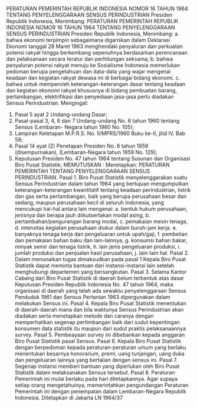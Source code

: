  PERATURAN PEMERINTAH REPUBLIK INDONESIA NOMOR 16 TAHUN 1964 TENTANG PENYELENGGARAAN SENSUS PERINDUSTRIAN Presiden Republik Indonesia, Menimbang: PERATURAN PEMERINTAH REPUBLIK INDONESIA NOMOR 16 TAHUN 1964 TENTANG PENYELENGGARAAN SENSUS PERINDUSTRIAN Presiden Republik Indonesia, Menimbang:
a. bahwa ekonomi terpimpin sebagaimana digariskan dalam Deklarasi Ekonomi tanggal 28 Maret 1963 menghendaki penyaluran dan perkuatan potensi rakyat hingga berkembang sepenuhnya berdasarkan perencanaan dan pelaksanaan secara teratur dan perhitungan seksama;
b. bahwa penyaluran potensi rakyat menuju ke Sosialisme Indonesia memerlukan pedoman berupa pengetahuan dan data-data yang wajar mengenai keadaan dan kegiatan rakyat dewasa ini di berbagai bidang ekonomi. c. bahwa untuk memperoleh keterangan-keterangan dasar tentang keadaan dan kegiatan ekonomi rakyat khususnya di bidang pembuatan barang, pertambangan, elektrifikasi dan penyediaan jasa-jasa perlu diadakan Sensus Perindustrian. Mengingat:
1. Pasal 5 ayat 2 Undang-undang Dasar;
2. Pasal-pasal 3, 4, 6 dan 7 Undang-undang No. 6 tahun 1960 tentang Sensus (Lembaran- Negara tahun 1960 No. 105);
3. Lampiran Ketetapan M.P.R.S. No. II/MPRS/1960 Buku ke-II, jilid IV, Bab 58;
4. Pasal 14 ayat (2) Penetapan Presiden No. 6 tahun 1959 (disempurnakan), (Lembaran-Negara tahun 1959 No. 129);
5. Keputusan Presiden No. 47 tahun 1964 tentang Susunan dan Organisasi Biro Pusat Statistik;
MEMUTUSKAN :
 Menetapkan: PERATURAN PEMERINTAH TENTANG PENYELENGGARAAN SENSUS PERINDUSTRIAN. Pasal 1. Biro Pusat Statistik menyelenggarakan suatu Sensus Perindustrian dalam tahun 1964 yang bertujuan mengumpulkan keterangan-keterangan kwantitatif tentang keadaan perindustrian, listrik dan gas serta pertambangan, baik yang berupa perusahaan besar dan sedang, maupun perusahaan kecil di seluruh Indonesia, yang mencukupi hal-hal antara lain mengenai:
a. bentuk hukum perusahaan, jenisnya dan berapa jauh diikutsertakan modal asing, b. pertambahan/pengurangan barang modal, c. pemakaian mesin tenaga, d. intensitas kegiatan perusahaan diukur dalam buruh-jam kerja. e. banyaknya tenaga kerja dan pengeluaran untuk upah/gaji, f. pembelian dan pemakaian bahan baku dan lain-lainnya, g. konsumsi bahan bakar, minyak semir dan tenaga listrik, h. lain jenis pengeluaran produksi, i. jumlah produksi dan penjualan hasil perusahaan, j. lain-lain hal. Pasal 2. Dalam menunaikan tugas dimaksudkan pada pasal 1 Kepala Biro Pusat Statistik dapat meminta bantuan dari instansi-instansi lain setelah menghubungi departemen yang bersangkutan. Pasal 3. Selama Kantor Cabang dari Biro Pusat Statistik di daerah belum terbentuk atas dasar Keputusan Presiden Republik Indonesia No. 47 tahun 1964, maka organisasi di daerah yang telah ada sewaktu penyelenggaraan Sensus Penduduk 1961 dan Sensus Pertanian 1963 dipergunakan dalam melakukan Sensus ini. Pasal 4. Kepala Biro Pusat Statistik menentukan di daerah-daerah mana dan bila waktunya Sensus Perindustrian akan diadakan serta menetapkan metode dan caranya dengan memperhatikan segenap pertimbangan baik dari sudut kepentingan konsumen data statistik itu maupun dari sudut praktis pelaksanaannya survey. Pasal 5. Pembeayaan survey ini dibebankan kepada anggaran Biro Pusat Statistik pasal Sensus. Pasal 6. Kepala Biro Pusat Statistik dengan berpedoman kepada peraturan-peraturan umum yang berlaku menentukan besarnya honorarium, premi, uang tunjangan, uang duka dan pengeluaran lainnya yang bertalian dengan sensus ini. Pasal 7. Segenap instansi memberi bantuan yang diperlukan oleh Biro Pusat Statistik dalam melaksanakan Sensus tersebut. Pasal 8. Peraturan Pemerintah ini mulai berlaku pada hari ditetapkannya. Agar supaya setiap orang mengetahuinya, memerintahkan pengundangan Peraturan Pemerintah ini dengan penempatan dalam Lembaran-Negara Republik Indonesia. Ditetapkan di Jakarta LN 1964/37
